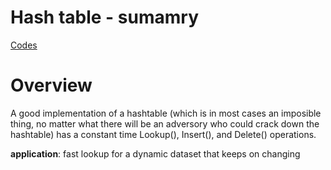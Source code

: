<h1>Hash table - sumamry</h1>

[Codes]()

# Overview
A good implementation of a hashtable (which is in most cases an imposible thing, no matter what there will be an adversory who could crack down the hashtable) has a constant time Lookup(), Insert(), and Delete() operations.

__application__: fast lookup for a dynamic dataset that keeps on changing
